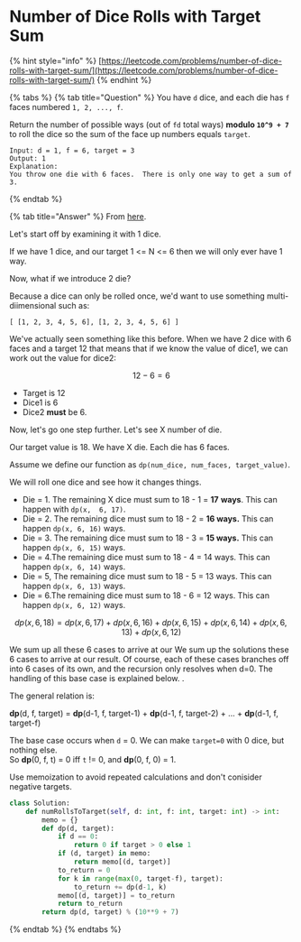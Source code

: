 # Number of Dice Rolls with Target Sum

{% hint style="info" %}
[https://leetcode.com/problems/number-of-dice-rolls-with-target-sum/](https://leetcode.com/problems/number-of-dice-rolls-with-target-sum/)
{% endhint %}

{% tabs %}
{% tab title="Question" %}
You have `d` dice, and each die has `f` faces numbered `1, 2, ..., f`.

Return the number of possible ways \(out of `fd` total ways\) **modulo `10^9 + 7`** to roll the dice so the sum of the face up numbers equals `target`.

```text
Input: d = 1, f = 6, target = 3
Output: 1
Explanation: 
You throw one die with 6 faces.  There is only one way to get a sum of 3.
```
{% endtab %}

{% tab title="Answer" %}
From [here](https://leetcode.com/problems/number-of-dice-rolls-with-target-sum/discuss/355894/Python-DP-with-memoization-explained). 

Let's start off by examining it with 1 dice.

If we have 1 dice, and our target 1 &lt;= N &lt;= 6 then we will only ever have 1 way.

Now, what if we introduce 2 die?

Because a dice can only be rolled once, we'd want to use something multi-diimensional such as:

```text
[ [1, 2, 3, 4, 5, 6], [1, 2, 3, 4, 5, 6] ]
```

We've actually seen something like this before. When we have 2 dice with 6 faces and a target 12 that means that if we know the value of dice1, we can work out the value for dice2:

$$
12  - 6 = 6
$$

* Target is 12
* Dice1 is 6
* Dice2 **must** be 6.

Now, let's go one step further. Let's see X number of die.

Our target value is 18. We have X die. Each die has 6 faces.

Assume we define our function as `dp(num_dice, num_faces, target_value)`.

We will roll one dice and see how it changes things.

* Die = 1. The remaining X dice must sum to 18 - 1 = **17** **ways**. This can happen with `dp(x,  6, 17)`.
* Die = 2. The remaining dice must sum to 18 - 2 = **16 ways.** This can happen `dp(x, 6, 16)` ways.
* Die = 3. The remaining dice must sum to 18 - 3 = **15 ways.** This can happen `dp(x, 6, 15)` ways.
* Die = 4.The remaining dice must sum to 18 - 4 = 14 ways. This can happen `dp(x, 6, 14)` ways.
* Die = 5, The remaining dice must sum to 18 - 5 = 13 ways. This can happen `dp(x, 6, 13)` ways.
* Die = 6.The remaining dice must sum to 18 - 6 = 12 ways. This can happen `dp(x, 6, 12)` ways.

$$
dp(x, 6, 18) = dp(x, 6, 17) + dp(x, 6, 16) + dp(x, 6, 15) + dp(x, 6, 14) + dp(x, 6, 13) + dp(x, 6, 12)
$$

We sum up all these 6 cases to arrive at our We sum up the solutions these 6 cases to arrive at our result. Of course, each of these cases branches off into 6 cases of its own, and the recursion only resolves when d=0. The handling of this base case is explained below.. 

 The general relation is:

**dp**\(d, f, target\) = **dp**\(d-1, f, target-1\) + **dp**\(d-1, f, target-2\) + ... + **dp**\(d-1, f, target-f\)

The base case occurs when `d` = 0. We can make `target=0` with 0 dice, but nothing else.  
So **dp**\(0, f, t\) = 0 iff `t` != 0, and **dp**\(0, f, 0\) = 1.

Use memoization to avoid repeated calculations and don't conisider negative targets.

```python
class Solution:
    def numRollsToTarget(self, d: int, f: int, target: int) -> int:
        memo = {}
        def dp(d, target):
            if d == 0:
                return 0 if target > 0 else 1
            if (d, target) in memo:
                return memo[(d, target)]
            to_return = 0
            for k in range(max(0, target-f), target):
                to_return += dp(d-1, k)
            memo[(d, target)] = to_return
            return to_return
        return dp(d, target) % (10**9 + 7)
```
{% endtab %}
{% endtabs %}

